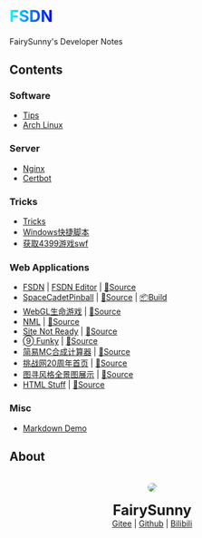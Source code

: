<h6 style="display: none">FairySunny's Developer Notes</h6>

<h1 id="FSDN" style="margin-top: 0"><span style="background: linear-gradient(to right, cyan, blue); background-clip: text; -webkit-background-clip: text; color: transparent;">FSDN</span></h1>

FairySunny's Developer Notes

## Contents

### Software

- [Tips](/md/software-usage/tips.md)
- [Arch Linux](/md/software-usage/install-archlinux.md)

### Server

- [Nginx](/md/server-maintenance/nginx.md)
- [Certbot](/md/server-maintenance/certbot.md)

### Tricks

- [Tricks](/md/tricks/tricks.md)
- [Windows快捷脚本](/md/tricks/windows-scripts.md)
- [获取4399游戏swf](/md/tricks/4399swf.md)

### Web Applications

- <a href="https://fsdn.sunny.icu/" onclick="alert('害搁这原地TP呢')">FSDN</a> | [FSDN Editor](https://fsdn.sunny.icu/index.html?editor) | [📄Source](https://github.com/FairySunny/FairySunny.github.io)
- [SpaceCadetPinball](https://fairysunny.gitee.io/space-cadet-pinball-web) | [📄Source](https://github.com/FairySunny/SpaceCadetPinball) | [📦Build](https://gitee.com/FairySunny/space-cadet-pinball-web)
- [WebGL生命游戏](https://fairysunny.gitee.io/shengmingyouxi-webgl) | [📄Source](https://gitee.com/FairySunny/shengmingyouxi-webgl)
- [NML](https://fairysunny.gitee.io/nml) | [📄Source](https://gitee.com/FairySunny/nml)
- [Site Not Ready](https://fairysunny.gitee.io/site-not-ready) | [📄Source](https://gitee.com/FairySunny/site-not-ready)
- [➈ Funky](https://fairysunny.gitee.io/funky) | [📄Source](https://gitee.com/FairySunny/funky)
- [简易MC合成计算器](https://fairysunny.gitee.io/mc-calc) | [📄Source](https://gitee.com/FairySunny/mc-calc)
- [挑战网20周年首页](https://fairysunny.gitee.io/tiaozhan-homepage) | [📄Source](https://gitee.com/FairySunny/tiaozhan-homepage)
- [图寻风格全景图展示](https://fairysunny.gitee.io/tuxun-panorama) | [📄Source](https://gitee.com/FairySunny/tuxun-panorama)
- [HTML Stuff](https://fairysunny.gitee.io/html-stuff/) | [📄Source](https://gitee.com/FairySunny/html-stuff)

### Misc

- [Markdown Demo](/md/misc/markdown-test.md)

## About

<p style="text-align: center">
<br>
<img style="border-radius: 50%" src="https://foruda.gitee.com/avatar/1680592789363171979/2238128_thhh_sunny_1680592789.png">
<br><br>
<span style="font-size: 25px; font-weight: bold">FairySunny</span>
<br>
<a href="https://gitee.com/FairySunny">Gitee</a> | <a href="https://github.com/FairySunny">Github</a> | <a href="https://space.bilibili.com/269407920">Bilibili</a>
</p>
